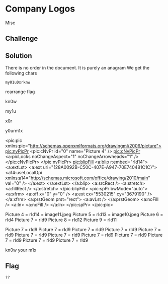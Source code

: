 # Company Logos
Misc

## Challenge 


## Solution

There is no order in the document. It is purely an anagram
We get the following chars

	my01u0xrknw


rearrange flag

kn0w

my1u

x0r


y0urm1x


<pic:pic xmlns:pic="http://schemas.openxmlformats.org/drawingml/2006/picture">
                    <pic:nvPicPr>
                        <pic:cNvPr id="0" name="Picture 4" />
                        <pic:cNvPicPr>
                            <a:picLocks noChangeAspect="1" noChangeArrowheads="1" />
                        </pic:cNvPicPr>
                    </pic:nvPicPr>
                    <pic:blipFill>
                        <a:blip r:embed="rId14">
                            <a:extLst>
                                <a:ext uri="{28A0092B-C50C-407E-A947-70E740481C1C}">
                                    <a14:useLocalDpi xmlns:a14="http://schemas.microsoft.com/office/drawing/2010/main" val="0" />
                                </a:ext>
                            </a:extLst>
                        </a:blip>
                        <a:srcRect />
                        <a:stretch>
                            <a:fillRect />
                        </a:stretch>
                    </pic:blipFill>
                    <pic:spPr bwMode="auto">
                        <a:xfrm>
                            <a:off x="0" y="0" />
                            <a:ext cx="5530215" cy="3679190" />
                        </a:xfrm>
                        <a:prstGeom prst="rect">
                            <a:avLst />
                        </a:prstGeom>
                        <a:noFill />
                        <a:ln>
                            <a:noFill />
                        </a:ln>
                    </pic:spPr>
                </pic:pic>


Picture 4 = rId14 = image11.jpeg
Picture 5 = rId13 = image10.jpeg
Picture 6 = rId4
Picture 7 = rId9
Picture 8 = rId12
Picture 9 = rId11

Picture 7 = rId9
Picture 7 = rId9
Picture 7 = rId9
Picture 7 = rId9
Picture 7 = rId9
Picture 7 = rId9
Picture 7 = rId9
Picture 7 = rId9
Picture 7 = rId9
Picture 7 = rId9
Picture 7 = rId9
Picture 7 = rId9

kn0w your m1x


## Flag

	??